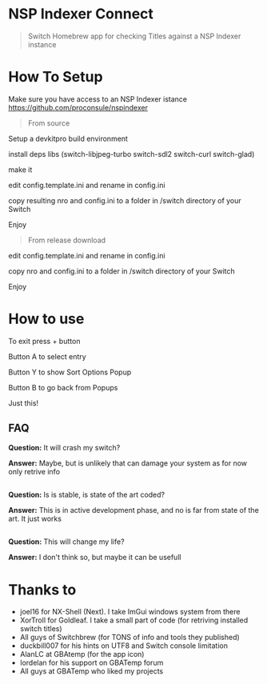 # NSP Indexer Connect
> Switch Homebrew app for checking Titles against a NSP Indexer instance

# How To Setup
Make sure you have access to an NSP Indexer istance https://github.com/proconsule/nspindexer

> From source

Setup a devkitpro build environment

install deps libs (switch-libjpeg-turbo switch-sdl2 switch-curl switch-glad)

make it

edit config.template.ini and rename in config.ini

copy resulting nro and config.ini to a folder in /switch directory of your Switch

Enjoy

> From release download

edit config.template.ini and rename in config.ini

copy  nro and config.ini to a folder in /switch directory of your Switch

Enjoy

# How to use
To exit press + button

Button A to select entry

Button Y to show Sort Options Popup

Button B to go back from Popups

Just this!


## FAQ
**Question:** It will crash my switch?

**Answer:** Maybe, but is unlikely that can damage your system as for now only retrive info
##

**Question:** Is is stable, is state of the art coded?

**Answer:** This is in active development phase, and no is far from state of the art. It just works
##

**Question:** This will change my life?

**Answer:** I don't think so, but maybe it can be usefull
##

# Thanks to
- joel16 for NX-Shell (Next). I take ImGui windows system from there
- XorTroll for Goldleaf. I take a small part of code (for retriving installed switch titles) 
- All guys of Switchbrew (for TONS of info and tools they published)
- duckbill007 for his hints on UTF8 and Switch console limitation
- AlanLC at GBAtemp (for the app icon)
- lordelan for his support on GBATemp forum
- All guys at GBATemp who liked my projects
